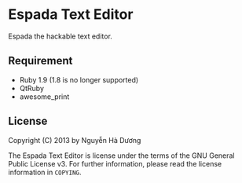 # Espada Text Editor

Espada the hackable text editor.

## Requirement

* Ruby 1.9 (1.8 is no longer supported)
* QtRuby
* awesome_print

## License

Copyright (C) 2013 by Nguyễn Hà Dương <cmpitgATgmaildotcom>

The Espada Text Editor is license under the terms of the GNU General Public License v3.  For further information, please read the license information in `COPYING`.
